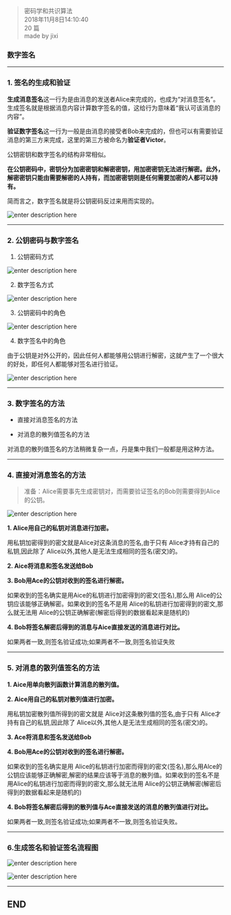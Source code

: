 > 密码学和共识算法  
> 2018年11月8日14:10:40       
> 20 篇  
>made by jixi

### 数字签名


----------


### 1. 签名的生成和验证

<b>生成消息签名</b>这一行为是由消息的发送者Alice来完成的，也成为“对消息签名”。生成签名就是根据消息内容计算数字签名的值，这给行为意味着“我认可该消息的内容”。  

<b>验证数字签名</b>这一行为一般是由消息的接受者Bob来完成的，但也可以有需要验证消息的第三方来完成，这里的第三方被命名为<b>验证者Victor</b>。  

公钥密钥和数字签名的结构非常相似。  

<b>在公钥密码中，密钥分为加密密钥和解密密钥，用加密密钥无法进行解密。此外，解密密钥只能由需要解密的人持有，而加密密钥则是任何需要加密的人都可以持有。</b>  


简而言之，数字签名就是将公钥密码反过来用而实现的。  

![enter description here](https://www.github.com/jixiyu/images3/raw/master/小书匠/1541660026894.png)

----------

### 2. 公钥密码与数字签名  

1. 公钥密码方式  

![enter description here](https://www.github.com/jixiyu/images3/raw/master/小书匠/1541660128189.png)  

2. 数字签名方式  

![enter description here](https://www.github.com/jixiyu/images3/raw/master/小书匠/1541660167682.png)  

3. 公钥密码中的角色  

![enter description here](https://www.github.com/jixiyu/images3/raw/master/小书匠/1541660254117.png)

4. 数字签名中的角色  

由于公钥是对外公开的，因此任何人都能够用公钥进行解密，这就产生了一个很大的好处，即任何人都能够对签名进行验证。  

![enter description here](https://www.github.com/jixiyu/images3/raw/master/小书匠/1541660268668.png)

----------

### 3. 数字签名的方法  

* 直接对消息签名的方法  

* 对消息的散列值签名的方法  

对消息的散列值签名的方法稍微复杂一点，丹是集中我们一般都是用这种方法。  




----------

### 4. 直接对消息签名的方法  

> 准备：Alice需要事先生成密钥对，而需要验证签名的Bob则需要得到Alice的公钥。   


![enter description here](https://www.github.com/jixiyu/images3/raw/master/小书匠/1541661290754.png)  



**1. Alice用自己的私钥对消息进行加密。**  

用私钥加密得到的密文就是Alice对这条消息的签名,由于只有 Alice才持有自己的私钥,因此除了 Alice以外,其他人是无法生成相同的签名(密文)的。

**2. Aice将消息和签名发送给Bob**  

**3. Bob用Ace的公钥对收到的签名进行解密。**  

如果收到的签名确实是用Aice的私钥进行加密得到的密文(签名),那么用 Alice的公钥应该能够正确解密。如果收到的签名不是用 Alice的私钥进行加密得到的密文,那么就无法用 Alice的公钥正确解密(解密后得到的数据看起来是随机的)
    
**4. Bob将签名解密后得到的消息与Aice直接发送的消息进行对比。**      

  如果两者一致,则签名验证成功;如果两者不一致,则签名验证失败


----------

### 5. 对消息的散列值签名的方法  


**1. Aice用单向散列函数计算消息的散列值。**  

**2. Aice用自己的私钥对散列值进行加密。**  

用私钥加密散列值所得到的密文就是 Alice对这条散列值的签名,由于只有 Alice才持有自己的私钥,因此除了 Alice以外,其他人是无法生成相同的签名(密文)的。  

**3. Ace将消息和签名发送给Bob**  

**4. Bob用Ace的公钥对收到的签名进行解密。**  

如果收到的签名确实是用 Alice的私钥进行加密而得到的密文(签名),那么用Alce的公钥应该能够正确解密,解密的结果应该等于消息的散列值。如果收到的签名不是用Alice的私钥进行加密而得到的密文,那么就无法用 Alice的公钥正确解密(解密后得到的数据看起来是随机的)  

**4. Bob将签名解密后得到的散列值与Ace直接发送的消息的散列值进行对比。**  
 
如果两者一致,则签名验证成功;如果两者不一致,则签名验证失败。 
 


----------


### 6.生成签名和验证签名流程图  

![enter description here](https://www.github.com/jixiyu/images3/raw/master/小书匠/1541661448014.png)  


![enter description here](https://markdown.xiaoshujiang.com/img/spinner.gif "[[[1541661510858]]]" )

----------
## END


